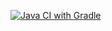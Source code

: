 [![Java CI with Gradle](https://github.com/fred6776/javaG3/actions/workflows/gradle.yml/badge.svg)](https://github.com/fred6776/javaG3/actions/workflows/gradle.yml)
